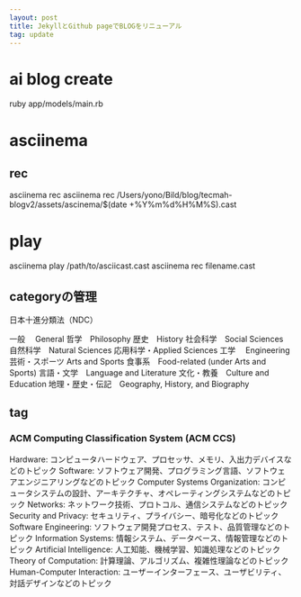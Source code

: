 ```yaml
---
layout: post
title: JekyllとGithub pageでBLOGをリニューアル
tag: update
---
```



# ai blog create
ruby app/models/main.rb


# asciinema

## rec
asciinema rec 
asciinema rec /Users/yono/Bild/blog/tecmah-blogv2/assets/ascinema/$(date +%Y%m%d%H%M%S).cast

# play

asciinema play /path/to/asciicast.cast
asciinema rec filename.cast


## categoryの管理

日本十進分類法（NDC）

一般 　General
哲学　Philosophy
歴史　History
社会科学　Social Sciences
自然科学　Natural Sciences
応用科学・Applied Sciences 
工学　  Engineering
芸術・スポーツ Arts and Sports
    食事系　Food-related (under Arts and Sports)
言語・文学　Language and Literature
文化・教養　Culture and Education
地理・歴史・伝記　Geography, History, and Biography


## tag
### ACM Computing Classification System (ACM CCS)

Hardware: コンピュータハードウェア、プロセッサ、メモリ、入出力デバイスなどのトピック
Software: ソフトウェア開発、プログラミング言語、ソフトウェアエンジニアリングなどのトピック
Computer Systems Organization: コンピュータシステムの設計、アーキテクチャ、オペレーティングシステムなどのトピック
Networks: ネットワーク技術、プロトコル、通信システムなどのトピック
Security and Privacy: セキュリティ、プライバシー、暗号化などのトピック
Software Engineering: ソフトウェア開発プロセス、テスト、品質管理などのトピック
Information Systems: 情報システム、データベース、情報管理などのトピック
Artificial Intelligence: 人工知能、機械学習、知識処理などのトピック
Theory of Computation: 計算理論、アルゴリズム、複雑性理論などのトピック
Human-Computer Interaction: ユーザーインターフェース、ユーザビリティ、対話デザインなどのトピック